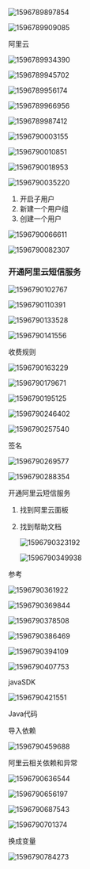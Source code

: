 

![1596789897854](01-%E7%9F%AD%E4%BF%A1%E9%AA%8C%E8%AF%81%E7%A0%81-%E9%98%BF%E9%87%8C%E4%BA%91.assets/1596789897854.png)

![1596789909085](01-%E7%9F%AD%E4%BF%A1%E9%AA%8C%E8%AF%81%E7%A0%81-%E9%98%BF%E9%87%8C%E4%BA%91.assets/1596789909085.png)

阿里云

![1596789934390](01-%E7%9F%AD%E4%BF%A1%E9%AA%8C%E8%AF%81%E7%A0%81-%E9%98%BF%E9%87%8C%E4%BA%91.assets/1596789934390.png)

![1596789945702](01-%E7%9F%AD%E4%BF%A1%E9%AA%8C%E8%AF%81%E7%A0%81-%E9%98%BF%E9%87%8C%E4%BA%91.assets/1596789945702.png)

![1596789956174](01-%E7%9F%AD%E4%BF%A1%E9%AA%8C%E8%AF%81%E7%A0%81-%E9%98%BF%E9%87%8C%E4%BA%91.assets/1596789956174.png)

![1596789966956](01-%E7%9F%AD%E4%BF%A1%E9%AA%8C%E8%AF%81%E7%A0%81-%E9%98%BF%E9%87%8C%E4%BA%91.assets/1596789966956.png)

![1596789987412](01-%E7%9F%AD%E4%BF%A1%E9%AA%8C%E8%AF%81%E7%A0%81-%E9%98%BF%E9%87%8C%E4%BA%91.assets/1596789987412.png)

![1596790003155](01-%E7%9F%AD%E4%BF%A1%E9%AA%8C%E8%AF%81%E7%A0%81-%E9%98%BF%E9%87%8C%E4%BA%91.assets/1596790003155.png)

![1596790010851](01-%E7%9F%AD%E4%BF%A1%E9%AA%8C%E8%AF%81%E7%A0%81-%E9%98%BF%E9%87%8C%E4%BA%91.assets/1596790010851.png)

![1596790018953](01-%E7%9F%AD%E4%BF%A1%E9%AA%8C%E8%AF%81%E7%A0%81-%E9%98%BF%E9%87%8C%E4%BA%91.assets/1596790018953.png)

![1596790035220](01-%E7%9F%AD%E4%BF%A1%E9%AA%8C%E8%AF%81%E7%A0%81-%E9%98%BF%E9%87%8C%E4%BA%91.assets/1596790035220.png)

1. 开启子用户
2. 新建一个用户组
3. 创建一个用户

![1596790066611](01-%E7%9F%AD%E4%BF%A1%E9%AA%8C%E8%AF%81%E7%A0%81-%E9%98%BF%E9%87%8C%E4%BA%91.assets/1596790066611.png)

![1596790082307](01-%E7%9F%AD%E4%BF%A1%E9%AA%8C%E8%AF%81%E7%A0%81-%E9%98%BF%E9%87%8C%E4%BA%91.assets/1596790082307.png)

### 开通阿里云短信服务

![1596790102767](01-%E7%9F%AD%E4%BF%A1%E9%AA%8C%E8%AF%81%E7%A0%81-%E9%98%BF%E9%87%8C%E4%BA%91.assets/1596790102767.png)

![1596790110391](01-%E7%9F%AD%E4%BF%A1%E9%AA%8C%E8%AF%81%E7%A0%81-%E9%98%BF%E9%87%8C%E4%BA%91.assets/1596790110391.png)

![1596790133528](01-%E7%9F%AD%E4%BF%A1%E9%AA%8C%E8%AF%81%E7%A0%81-%E9%98%BF%E9%87%8C%E4%BA%91.assets/1596790133528.png)

![1596790141556](01-%E7%9F%AD%E4%BF%A1%E9%AA%8C%E8%AF%81%E7%A0%81-%E9%98%BF%E9%87%8C%E4%BA%91.assets/1596790141556.png)

收费规则

![1596790163229](01-%E7%9F%AD%E4%BF%A1%E9%AA%8C%E8%AF%81%E7%A0%81-%E9%98%BF%E9%87%8C%E4%BA%91.assets/1596790163229.png)

![1596790179671](01-%E7%9F%AD%E4%BF%A1%E9%AA%8C%E8%AF%81%E7%A0%81-%E9%98%BF%E9%87%8C%E4%BA%91.assets/1596790179671.png)

![1596790195125](01-%E7%9F%AD%E4%BF%A1%E9%AA%8C%E8%AF%81%E7%A0%81-%E9%98%BF%E9%87%8C%E4%BA%91.assets/1596790195125.png)

![1596790246402](01-%E7%9F%AD%E4%BF%A1%E9%AA%8C%E8%AF%81%E7%A0%81-%E9%98%BF%E9%87%8C%E4%BA%91.assets/1596790246402.png)

![1596790257540](01-%E7%9F%AD%E4%BF%A1%E9%AA%8C%E8%AF%81%E7%A0%81-%E9%98%BF%E9%87%8C%E4%BA%91.assets/1596790257540.png)

签名

![1596790269577](01-%E7%9F%AD%E4%BF%A1%E9%AA%8C%E8%AF%81%E7%A0%81-%E9%98%BF%E9%87%8C%E4%BA%91.assets/1596790269577.png)

![1596790288354](01-%E7%9F%AD%E4%BF%A1%E9%AA%8C%E8%AF%81%E7%A0%81-%E9%98%BF%E9%87%8C%E4%BA%91.assets/1596790288354.png)

开通阿里云短信服务

1. 找到阿里云面板

2. 找到帮助文档

   ![1596790323192](01-%E7%9F%AD%E4%BF%A1%E9%AA%8C%E8%AF%81%E7%A0%81-%E9%98%BF%E9%87%8C%E4%BA%91.assets/1596790323192.png)

   

   ![1596790349938](01-%E7%9F%AD%E4%BF%A1%E9%AA%8C%E8%AF%81%E7%A0%81-%E9%98%BF%E9%87%8C%E4%BA%91.assets/1596790349938.png)

参考

![1596790361922](01-%E7%9F%AD%E4%BF%A1%E9%AA%8C%E8%AF%81%E7%A0%81-%E9%98%BF%E9%87%8C%E4%BA%91.assets/1596790361922.png)

![1596790369844](01-%E7%9F%AD%E4%BF%A1%E9%AA%8C%E8%AF%81%E7%A0%81-%E9%98%BF%E9%87%8C%E4%BA%91.assets/1596790369844.png)

![1596790378508](01-%E7%9F%AD%E4%BF%A1%E9%AA%8C%E8%AF%81%E7%A0%81-%E9%98%BF%E9%87%8C%E4%BA%91.assets/1596790378508.png)

![1596790386469](01-%E7%9F%AD%E4%BF%A1%E9%AA%8C%E8%AF%81%E7%A0%81-%E9%98%BF%E9%87%8C%E4%BA%91.assets/1596790386469.png)

![1596790394109](01-%E7%9F%AD%E4%BF%A1%E9%AA%8C%E8%AF%81%E7%A0%81-%E9%98%BF%E9%87%8C%E4%BA%91.assets/1596790394109.png)

![1596790407753](01-%E7%9F%AD%E4%BF%A1%E9%AA%8C%E8%AF%81%E7%A0%81-%E9%98%BF%E9%87%8C%E4%BA%91.assets/1596790407753.png)

javaSDK

![1596790421551](01-%E7%9F%AD%E4%BF%A1%E9%AA%8C%E8%AF%81%E7%A0%81-%E9%98%BF%E9%87%8C%E4%BA%91.assets/1596790421551.png)

Java代码

导入依赖

![1596790459688](01-%E7%9F%AD%E4%BF%A1%E9%AA%8C%E8%AF%81%E7%A0%81-%E9%98%BF%E9%87%8C%E4%BA%91.assets/1596790459688.png)

阿里云相关依赖和异常

![1596790636544](01-%E7%9F%AD%E4%BF%A1%E9%AA%8C%E8%AF%81%E7%A0%81-%E9%98%BF%E9%87%8C%E4%BA%91.assets/1596790636544.png)

![1596790656197](01-%E7%9F%AD%E4%BF%A1%E9%AA%8C%E8%AF%81%E7%A0%81-%E9%98%BF%E9%87%8C%E4%BA%91.assets/1596790656197.png)

![1596790687543](01-%E7%9F%AD%E4%BF%A1%E9%AA%8C%E8%AF%81%E7%A0%81-%E9%98%BF%E9%87%8C%E4%BA%91.assets/1596790687543.png)

![1596790701374](01-%E7%9F%AD%E4%BF%A1%E9%AA%8C%E8%AF%81%E7%A0%81-%E9%98%BF%E9%87%8C%E4%BA%91.assets/1596790701374.png)

换成变量

![1596790784273](01-%E7%9F%AD%E4%BF%A1%E9%AA%8C%E8%AF%81%E7%A0%81-%E9%98%BF%E9%87%8C%E4%BA%91.assets/1596790784273.png)


